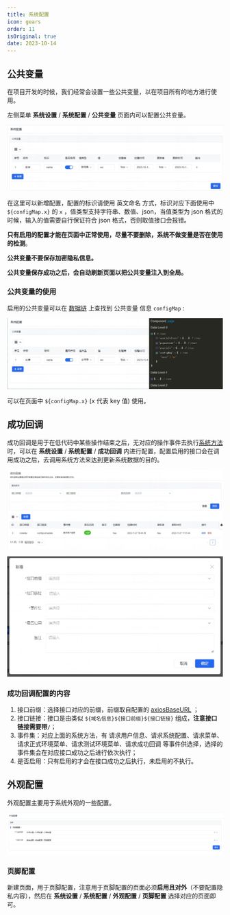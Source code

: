 ```yaml
---
title: 系统配置
icon: gears
order: 11
isOriginal: true
date: 2023-10-14
---
```


## 公共变量

在项目开发的时候，我们经常会设置一些公共变量，以在项目所有的地方进行使用。

左侧菜单 **系统设置** / **系统配置** / **公共变量** 页面内可以配置公共变量。

![公共变量表格](./images/systemConfig/20231014174510.png)

在这里可以新增配置，配置的标识请使用 英文命名 方式，标识对应下面使用中 `${configMap.x}` 的 `x` ，值类型支持字符串、数值、json，当值类型为 json 格式的时候，输入的值需要自行保证符合 json 格式，否则取值接口会报错。

**只有启用的配置才能在页面中正常使用，尽量不要删除，系统不做变量是否在使用的检测**。

**公共变量不要保存加密隐私信息。**

**公共变量保存成功之后，会自动刷新页面以把公共变量注入到全局。**

### 公共变量的使用

启用的公共变量可以在 [数据链](https://aisuda.bce.baidu.com/amis/zh-CN/docs/concepts/datascope-and-datachain#%E6%95%B0%E6%8D%AE%E9%93%BE) 上查找到 公共变量 信息 `configMap` :

![公共变量信息](./images/systemConfig/20231014180511.png)

可以在页面中 `${configMap.x}` (x 代表 key 值) 使用。

## 成功回调

成功回调是用于在低代码中某些操作结束之后，无对应的操作事件去执行[系统方法](./abutment.md#系统方法)时，可以在 **系统设置** / **系统配置** / **成功回调** 内进行配置，配置启用的接口会在调用成功之后，去调用系统方法来达到更新系统数据的目的。

![成功回调](./images/abutment/20231130170603.png)

![成功回调配置的内容](./images/abutment/20231130171106.png)

### 成功回调配置的内容

1. 接口前缀：选择接口对应的前缀，前缀取自配置的 [axiosBaseURL](./../config/web.md#axiosbaseurl) ；
2. 接口链接：接口是由类似 `${域名信息}${接口前缀}${接口链接}` 组成，**注意接口链接需要带`/`**；
3. 事件集：对应上面的系统方法，有 请求用户信息、请求系统配置、请求菜单、请求正式环境菜单、请求测试环境菜单、请求成功回调 等事件供选择，选择的事件集会在对应接口成功之后进行依次执行；
4. 是否启用：只有启用的才会在接口成功之后执行，未启用的不执行。

## 外观配置

外观配置主要用于系统外观的一些配置。

![外观配置](./images/systemConfig/2023-12-10201813.png)

### 页脚配置

新建页面，用于页脚配置，注意用于页脚配置的页面必须**启用且对外**（不要配置隐私内容），然后在 **系统设置** / **系统配置** / **外观配置** / **页脚配置** 选择对应的页面即可。
